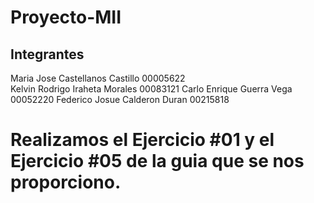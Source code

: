 # Proyecto-MII
## Integrantes

Maria Jose Castellanos Castillo  00005622  
Kelvin Rodrigo Iraheta Morales   00083121
Carlo Enrique Guerra Vega        00052220
Federico Josue Calderon Duran    00215818

# Realizamos el Ejercicio #01 y el Ejercicio #05 de la guia que se nos proporciono.
